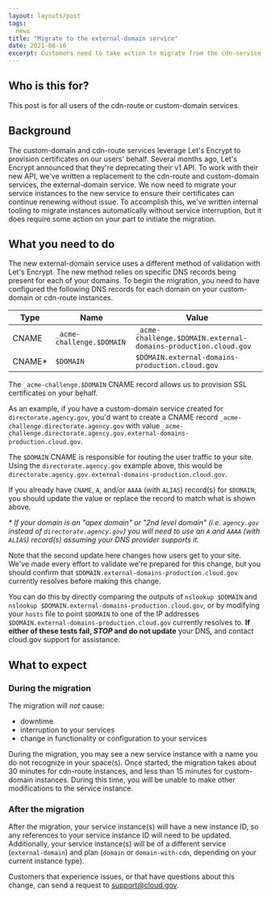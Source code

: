```yaml
---
layout: layouts/post
tags:
  news
title: "Migrate to the external-domain service"
date: 2021-08-16
excerpt: Customers need to take action to migrate from the cdn-service and custom-domain service to the external-domain service
---
```


## Who is this for?

This post is for all users of the cdn-route or custom-domain services.

## Background

The custom-domain and cdn-route services leverage Let's Encrypt to provision certificates on our users' behalf.
Several months ago, Let's Encrypt announced that they're deprecating their v1 API. To work with their new API, we've written a replacement
to the cdn-route and custom-domain services, the external-domain service. We now need to migrate your service instances
to the new service to ensure their certificates can continue renewing without issue. To accomplish this, we've written internal tooling to
migrate instances automatically without service interruption, but it does require some action on your part to initiate the migration.

## What you need to do

The new external-domain service uses a different method of validation with Let's Encrypt. The new method relies on specific DNS records being present for each of your domains. To begin the migration, you need to have configured the following DNS records for each domain on your custom-domain or cdn-route instances.

| Type   | Name                      | Value                                                           |
|--------|---------------------------|-----------------------------------------------------------------|
| CNAME  | `_acme-challenge.$DOMAIN` | `_acme-challenge.$DOMAIN.external-domains-production.cloud.gov` |
| CNAME* | `$DOMAIN`                 | `$DOMAIN.external-domains-production.cloud.gov`                 |

The `_acme-challenge.$DOMAIN` CNAME record allows us to provision SSL certificates on your behalf.

As an example, if you have a custom-domain service created for `directorate.agency.gov`, you'd want to create a CNAME record `_acme-challenge.directorate.agency.gov` with value `_acme-challenge.directorate.agency.gov.external-domains-production.cloud.gov`.

The `$DOMAIN` CNAME is responsible for routing the user traffic to your site.  Using the `directorate.agency.gov` example above, this would be `directorate.agency.gov.external-domains-production.cloud.gov`.

If you already have `CNAME`, `A`, and/or `AAAA` (with `ALIAS`) record(s) for `$DOMAIN`, you should update the value or replace the record to match what is shown above.

*\* If your domain is an "apex domain" or "2nd level domain" (i.e. `agency.gov` instead of `directorate.agency.gov`) you will need to use an `A` and `AAAA` (with `ALIAS`) record(s) assuming your DNS provider supports it.*

Note that the second update here changes how users get to your site.
We've made every effort to validate we're prepared for this change, but you should confirm that
`$DOMAIN.external-domains-production.cloud.gov` currently resolves before making this change.

You can do this by directly comparing the outputs of `nslookup $DOMAIN` and
`nslookup $DOMAIN.external-domains-production.cloud.gov`, or by modifying your `hosts` file
to point `$DOMAIN` to one of the IP addresses `$DOMAIN.external-domains-production.cloud.gov`
currently resolves to. **If either of these tests fail, _STOP_ and do not update**
your DNS, and contact cloud.gov support for assistance.


## What to expect

### During the migration

The migration will *not* cause:
- downtime 
- interruption to your services
- change in functionality or configuration to your services

During the migration, you may see a new service instance with a name you do not recognize in your space(s).
Once started, the migration takes about 30 minutes for cdn-route instances, and less than 15 minutes for custom-domain instances.
During this time, you will be unable to make other modifications to the service instance.

### After the migration

After the migration, your service instance(s) will have a new instance ID, so any references to your service
instance ID will need to be updated.
Additionally, your service instance(s) will be of a different service (`external-domain`) and plan (`domain` or `domain-with-cdn`, depending on your current instance type).

Customers that experience issues, or that have questions about this change, can send a request to support@cloud.gov.

